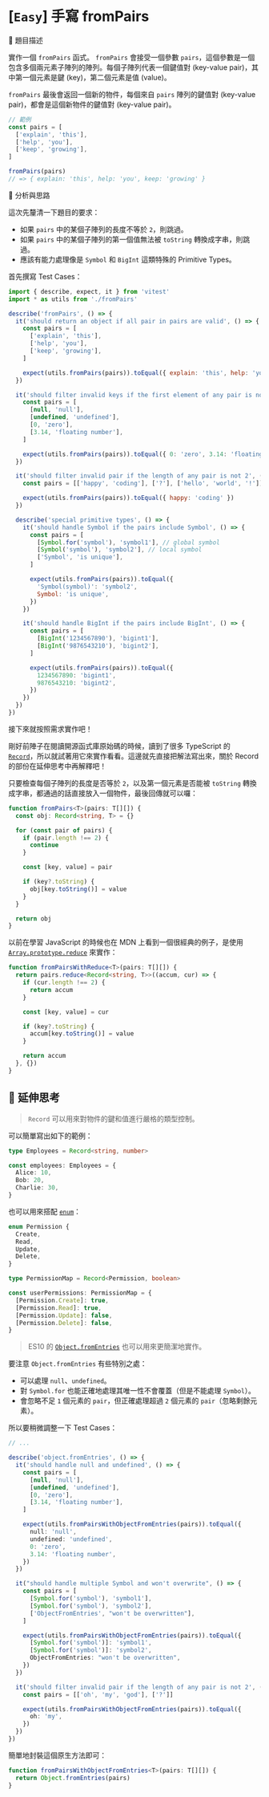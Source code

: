 # [`Easy`] 手寫 fromPairs

🔸 題目描述

實作一個 `fromPairs` 函式。 `fromPairs` 會接受一個參數 `pairs`，這個參數是一個包含多個兩元素子陣列的陣列。每個子陣列代表一個鍵值對 (key-value pair)，其中第一個元素是鍵 (key)，第二個元素是值 (value)。

`fromPairs` 最後會返回一個新的物件，每個來自 `pairs` 陣列的鍵值對 (key-value pair)，都會是這個新物件的鍵值對 (key-value pair)。

```javascript
// 範例
const pairs = [
  ['explain', 'this'],
  ['help', 'you'],
  ['keep', 'growing'],
]

fromPairs(pairs)
// => { explain: 'this', help: 'you', keep: 'growing' }
```

💭 分析與思路

這次先釐清一下題目的要求：

- 如果 `pairs` 中的某個子陣列的長度不等於 `2`，則跳過。
- 如果 `pairs` 中的某個子陣列的第一個值無法被 `toString` 轉換成字串，則跳過。
- 應該有能力處理像是 `Symbol` 和 `BigInt` 這類特殊的 Primitive Types。

首先撰寫 Test Cases：

```javascript
import { describe, expect, it } from 'vitest'
import * as utils from './fromPairs'

describe('fromPairs', () => {
  it('should return an object if all pair in pairs are valid', () => {
    const pairs = [
      ['explain', 'this'],
      ['help', 'you'],
      ['keep', 'growing'],
    ]

    expect(utils.fromPairs(pairs)).toEqual({ explain: 'this', help: 'you', keep: 'growing' })
  })

  it('should filter invalid keys if the first element of any pair is not able to be converted to string', () => {
    const pairs = [
      [null, 'null'],
      [undefined, 'undefined'],
      [0, 'zero'],
      [3.14, 'floating number'],
    ]

    expect(utils.fromPairs(pairs)).toEqual({ 0: 'zero', 3.14: 'floating number' })
  })

  it('should filter invalid pair if the length of any pair is not 2', () => {
    const pairs = [['happy', 'coding'], ['?'], ['hello', 'world', '!']]

    expect(utils.fromPairs(pairs)).toEqual({ happy: 'coding' })
  })

  describe('special primitive types', () => {
    it('should handle Symbol if the pairs include Symbol', () => {
      const pairs = [
        [Symbol.for('symbol'), 'symbol1'], // global symbol
        [Symbol('symbol'), 'symbol2'], // local symbol
        ['Symbol', 'is unique'],
      ]

      expect(utils.fromPairs(pairs)).toEqual({
        'Symbol(symbol)': 'symbol2',
        Symbol: 'is unique',
      })
    })

    it('should handle BigInt if the pairs include BigInt', () => {
      const pairs = [
        [BigInt('1234567890'), 'bigint1'],
        [BigInt('9876543210'), 'bigint2'],
      ]

      expect(utils.fromPairs(pairs)).toEqual({
        1234567890: 'bigint1',
        9876543210: 'bigint2',
      })
    })
  })
})
```

接下來就按照需求實作吧！

剛好前陣子在閱讀開源函式庫原始碼的時候，讀到了很多 TypeScript 的 [`Record`](https://www.typescriptlang.org/docs/handbook/utility-types.html#recordkeys-type)，所以就試著用它來實作看看。這邊就先直接把解法寫出來，關於 Record 的部份在延伸思考中再解釋吧！

只要檢查每個子陣列的長度是否等於 `2`，以及第一個元素是否能被 `toString` 轉換成字串，都通過的話直接放入一個物件，最後回傳就可以囉：

```typescript
function fromPairs<T>(pairs: T[][]) {
  const obj: Record<string, T> = {}

  for (const pair of pairs) {
    if (pair.length !== 2) {
      continue
    }

    const [key, value] = pair

    if (key?.toString) {
      obj[key.toString()] = value
    }
  }

  return obj
}
```

以前在學習 JavaScript 的時候也在 MDN 上看到一個很經典的例子，是使用 [`Array.prototype.reduce`](https://developer.mozilla.org/en-US/docs/Web/JavaScript/Reference/Global_Objects/Array/reduce) 來實作：

```typescript
function fromPairsWithReduce<T>(pairs: T[][]) {
  return pairs.reduce<Record<string, T>>((accum, cur) => {
    if (cur.length !== 2) {
      return accum
    }

    const [key, value] = cur

    if (key?.toString) {
      accum[key.toString()] = value
    }

    return accum
  }, {})
}
```

## 💫 延伸思考

> `Record` 可以用來對物件的鍵和值進行嚴格的類型控制。

可以簡單寫出如下的範例：

```typescript
type Employees = Record<string, number>

const employees: Employees = {
  Alice: 10,
  Bob: 20,
  Charlie: 30,
}
```

也可以用來搭配 [`enum`](https://www.typescriptlang.org/docs/handbook/enums.html)：

```typescript
enum Permission {
  Create,
  Read,
  Update,
  Delete,
}

type PermissionMap = Record<Permission, boolean>

const userPermissions: PermissionMap = {
  [Permission.Create]: true,
  [Permission.Read]: true,
  [Permission.Update]: false,
  [Permission.Delete]: false,
}
```

> ES10 的 [`Object.fromEntries`](https://developer.mozilla.org/en-US/docs/Web/JavaScript/Reference/Global_Objects/Object/fromEntries) 也可以用來更簡潔地實作。

要注意 `Object.fromEntries` 有些特別之處：

- 可以處理 `null`、`undefined`。
- 對 `Symbol.for` 也能正確地處理其唯一性不會覆蓋（但是不能處理 `Symbol`）。
- 會忽略不足 `1` 個元素的 `pair`，但正確處理超過 `2` 個元素的 `pair`（忽略剩餘元素）。

所以要稍微調整一下 Test Cases：

```typescript
// ...

describe('object.fromEntries', () => {
  it('should handle null and undefined', () => {
    const pairs = [
      [null, 'null'],
      [undefined, 'undefined'],
      [0, 'zero'],
      [3.14, 'floating number'],
    ]

    expect(utils.fromPairsWithObjectFromEntries(pairs)).toEqual({
      null: 'null',
      undefined: 'undefined',
      0: 'zero',
      3.14: 'floating number',
    })
  })

  it("should handle multiple Symbol and won't overwrite", () => {
    const pairs = [
      [Symbol.for('symbol'), 'symbol1'],
      [Symbol.for('symbol'), 'symbol2'],
      ['ObjectFromEntries', "won't be overwritten"],
    ]

    expect(utils.fromPairsWithObjectFromEntries(pairs)).toEqual({
      [Symbol.for('symbol')]: 'symbol1',
      [Symbol.for('symbol')]: 'symbol2',
      ObjectFromEntries: "won't be overwritten",
    })
  })

  it('should filter invalid pair if the length of any pair is not 2', () => {
    const pairs = [['oh', 'my', 'god'], ['?']]

    expect(utils.fromPairsWithObjectFromEntries(pairs)).toEqual({
      oh: 'my',
    })
  })
})
```

簡單地封裝這個原生方法即可：

```typescript
function fromPairsWithObjectFromEntries<T>(pairs: T[][]) {
  return Object.fromEntries(pairs)
}
```
